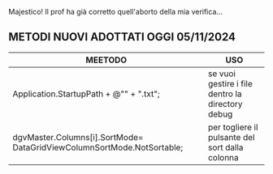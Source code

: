 ﻿
Majestico! Il prof ha già corretto quell'aborto della mia verifica...
## METODI NUOVI ADOTTATI OGGI 05/11/2024


|MEETODO|USO|
|-|-|
|Application.StartupPath + @"\" + ".txt";|se vuoi gestire i file dentro la directory debug|
|dgvMaster.Columns[i].SortMode= DataGridViewColumnSortMode.NotSortable;|per togliere il pulsante del sort dalla colonna|
